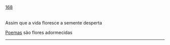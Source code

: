 [168](https://github.com/guilhermeprokisch/ideias/issues/168) 
###### 

Assim que a vida floresce a semente desperta


[Poemas](Poemas) são flores adormecidas

-------------------------------------------------------------------------------

